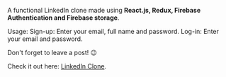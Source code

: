 A functional LinkedIn clone made using **React.js, Redux, Firebase Authentication and Firebase storage**. 

Usage:
Sign-up: Enter your email, full name and password. 
Log-in: Enter your email and password.

Don't forget to leave a post! :wink:

Check it out here: [LinkedIn Clone](https://clone-linked-in.netlify.app/).